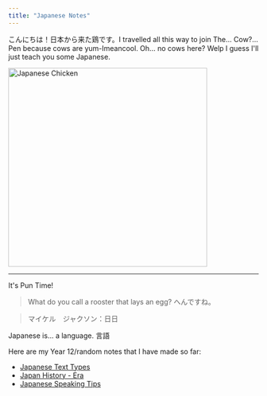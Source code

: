 ```yaml
---
title: "Japanese Notes"
---
```


こんにちは！日本から来た鶏です。I travelled all this way to join The... Cow?... Pen because cows are yum-Imeancool. Oh... no cows here? Welp I guess I'll just teach you some Japanese.

<image src="/the-chicken-pen/assets/Japanese_Chicken.png" alt="Japanese Chicken" align="middle" width=400px />

---
It's Pun Time!
>What do you call a rooster that lays an egg? へんですね。

>マイケル　ジャクソン：日日

Japanese is... a language. 言語

Here are my Year 12/random notes that I have made so far:
- [Japanese Text Types](Japanese-Text-Types.md)
- [Japan History - Era](Japanese-History.md)
- [Japanese Speaking Tips](Japanese-Speaking-Tips.md) 
